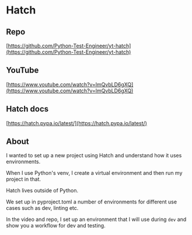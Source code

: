 # Hatch 

## Repo

[https://github.com/Python-Test-Engineer/yt-hatch](https://github.com/Python-Test-Engineer/yt-hatch)

## YouTube
[https://www.youtube.com/watch?v=lmQvbLD6gXQ](https://www.youtube.com/watch?v=lmQvbLD6gXQ)


## Hatch docs

[https://hatch.pypa.io/latest/](https://hatch.pypa.io/latest/)

## About

I wanted to set up a new project using Hatch and understand how it uses environments.

When I use Python's venv, I create a virtual environment and then run my project in that.

Hatch lives outside of Python.

We set up in pyproject.toml a number of environments for different use cases such as dev, linting etc.

In the video and repo, I set up an environment that I will use during `dev` and show you a workflow for dev and testing.